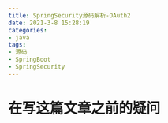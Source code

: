 ```yaml
---
title: SpringSecurity源码解析-OAuth2
date: 2021-3-8 15:28:19
categories: 
- java
tags:
- 源码
- SpringBoot
- SpringSecurity
---
```




# 在写这篇文章之前的疑问
